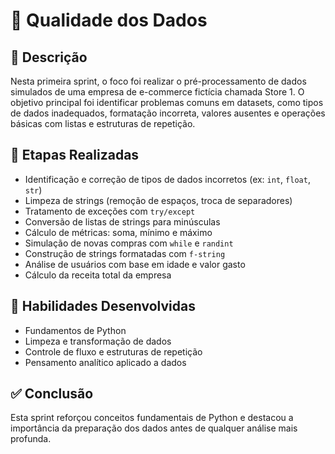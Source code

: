 # 🧹 Qualidade dos Dados

## 📝 Descrição
Nesta primeira sprint, o foco foi realizar o pré-processamento de dados simulados de uma empresa de e-commerce fictícia chamada Store 1. O objetivo principal foi identificar problemas comuns em datasets, como tipos de dados inadequados, formatação incorreta, valores ausentes e operações básicas com listas e estruturas de repetição.

## 🧪 Etapas Realizadas
- Identificação e correção de tipos de dados incorretos (ex: `int`, `float`, `str`)
- Limpeza de strings (remoção de espaços, troca de separadores)
- Tratamento de exceções com `try/except`
- Conversão de listas de strings para minúsculas
- Cálculo de métricas: soma, mínimo e máximo
- Simulação de novas compras com `while` e `randint`
- Construção de strings formatadas com `f-string`
- Análise de usuários com base em idade e valor gasto
- Cálculo da receita total da empresa

## 🧠 Habilidades Desenvolvidas
- Fundamentos de Python
- Limpeza e transformação de dados
- Controle de fluxo e estruturas de repetição
- Pensamento analítico aplicado a dados

## ✅ Conclusão
Esta sprint reforçou conceitos fundamentais de Python e destacou a importância da preparação dos dados antes de qualquer análise mais profunda.
